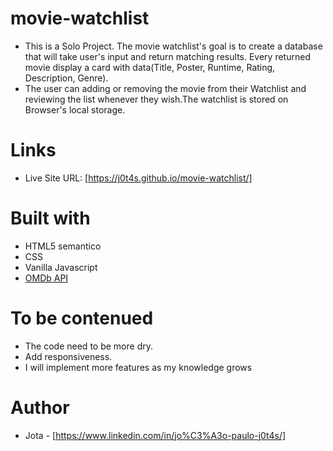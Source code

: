 # movie-watchlist

- This is a Solo Project. The movie watchlist's goal is to create a database that will take user's input and return matching results. Every returned movie display a card with data(Title, Poster, Runtime, Rating, Description, Genre).
- The user can adding or removing the movie from their Watchlist and reviewing the list whenever they wish.The watchlist is stored on Browser's local storage.

# Links
- Live Site URL: [https://j0t4s.github.io/movie-watchlist/]

# Built with
- HTML5 semantico
- CSS
- Vanilla Javascript
- [OMDb API](https://www.omdbapi.com/)

# To be contenued
- The code need to be more dry.
- Add responsiveness. 
- I will implement more features as my knowledge grows

# Author
- Jota - [https://www.linkedin.com/in/jo%C3%A3o-paulo-j0t4s/]
